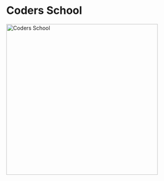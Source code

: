 <!-- .slide: data-background="#111111" -->
# Coders School

<img width="400" data-src="logo.png" alt="Coders School" class="plain">
